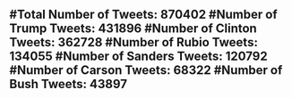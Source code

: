 #Total Number of Tweets: 870402 
#Number of Trump Tweets: 431896
#Number of Clinton Tweets: 362728
#Number of Rubio Tweets: 134055
#Number of Sanders Tweets: 120792
#Number of Carson Tweets: 68322
#Number of Bush Tweets: 43897
---
